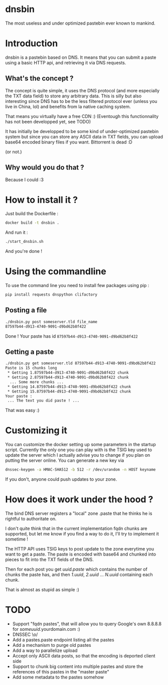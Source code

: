 # dnsbin
The most useless and under optimized pastebin ever known to mankind.

# Introduction
dnsbin is a pastebin based on DNS. It means that you
can submit a paste using a basic HTTP api, and
retrieving it via DNS requests.

## What's the concept ?
The concept is quite simple, it uses the DNS protocol (and more especially the TXT
data field) to store any arbitrary data. This is silly but also interesting since
DNS has to be the less filtered protocol ever (unless you live in China, lol) and
benefits from la native caching system. 

That means you virtually have a free CDN :) (Eventough this functionnality has not
been developped yet, see TODO)

It has initially be developped to be some kind of under-optimized pastebin system but since
you can store any ASCII data in TXT fields, you can upload base64 encoded binary files
if you want. Bittorrent is dead :D

(or not.)

## Why would you do that ?
Because I could :3

# How to install it ?
Just build the Dockerfile :
```bash
docker build -t dnsbin .
```
And run it :
```bash
./start_dnsbin.sh
```

And you're done !

# Using the commandline
To use the command line you need to install few packages using pip :
```bash
pip install requests dnspython clifactory
```
## Posting a file
```bash
./dnsbin.py post someserver.tld file_name
87597b44-d913-4740-9091-d9bd62b8f422
```

Done ! Your paste has id `87597b44-d913-4740-9091-d9bd62b8f422`

## Getting a paste
```bash
./dnsbin.py get someserver.tld 87597b44-d913-4740-9091-d9bd62b8f422
Paste is 15 chunks long
 * Getting 1.87597b44-d913-4740-9091-d9bd62b8f422 chunk
 * Getting 2.87597b44-d913-4740-9091-d9bd62b8f422 chunk
  ... Some more chunks ...
 * Getting 14.87597b44-d913-4740-9091-d9bd62b8f422 chunk
 * Getting 15.87597b44-d913-4740-9091-d9bd62b8f422 chunk
Your paste :
 ... The text you did paste ! ...
```

That was easy :)

# Customizing it
You can customize the docker setting up some parameters in the startup script.
Currently the only one you can play with is the TSIG key used to update the server
which I actually advise you to change if you plan on putting the server online.
You can generate a new key via
```bash
dnssec-keygen -a HMAC-SHA512 -b 512 -r /dev/urandom -n HOST keyname
```

If you don't, anyone could push updates to your zone.

# How does it work under the hood ?
The bind DNS server registers a "local" zone .paste that
he thinks he is rightful to authoritate on.

I don't quite think that in the current implementation
fqdn chunks are supported, but let me know if you find
a way to do it, I'll try to implement it sometime !

The HTTP API uses TSIG keys to post update to the zone
everytime you want to get a paste. The paste is encoded
with base64 and chunked into pieces to fit into the TXT
fields of the DNS.

Then for each post you get *uuid.paste* which contains
the number of chunks the paste has, and then *1.uuid*,
*2.uuid* ... *N.uuid* containing each chunk.

That is almost as stupid as simple :)

# TODO
 * Support "fqdn pastes", that will allow you to
   query Google's own 8.8.8.8 for *someuuid*.yourdomain.com :)
 * DNSSEC \o/
 * Add a pastes.paste endpoint listing all the pastes
 * Add a mechanism to purge old pastes
 * Add a way to parallelize upload
 * Accept only ASCII data posts, so that the encoding is
   deported client side
 * Support to chunk big content into multiple pastes and store
   the references of this pastes in the "master paste"
 * Add some metadata to the pastes somehow
